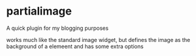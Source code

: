 partialimage
=====

A quick plugin for my blogging purposes

works much like the standard image widget, but defines the image as the background of a <span> elemeent and has some extra options 